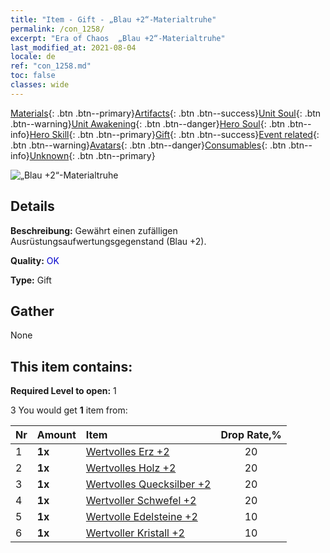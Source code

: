 ```yaml
---
title: "Item - Gift - „Blau +2“-Materialtruhe"
permalink: /con_1258/
excerpt: "Era of Chaos  „Blau +2“-Materialtruhe"
last_modified_at: 2021-08-04
locale: de
ref: "con_1258.md"
toc: false
classes: wide
---
```

 [Materials](/ItemsDE/){: .btn .btn--primary}[Artifacts](/ItemsDE/Artifacts/){: .btn .btn--success}[Unit Soul](/ItemsDE/UnitSoul/){: .btn .btn--warning}[Unit Awakening](/ItemsDE/UnitAwakening/){: .btn .btn--danger}[Hero Soul](/ItemsDE/HeroSoul/){: .btn .btn--info}[Hero Skill](/ItemsDE/HeroSkill/){: .btn .btn--primary}[Gift](/ItemsDE/Gift/){: .btn .btn--success}[Event related](/ItemsDE/Events/){: .btn .btn--warning}[Avatars](/ItemsDE/Avatars/){: .btn .btn--danger}[Consumables](/ItemsDE/Consumables/){: .btn .btn--info}[Unknown](/ItemsDE/Unknown/){: .btn .btn--primary}

 ![„Blau +2“-Materialtruhe](/images/t/i_304002.png)

## Details
 **Beschreibung:** Gewährt einen zufälligen Ausrüstungsaufwertungsgegenstand (Blau +2).

 **Quality:** <span style="color: #0000CD">OK</span>

 **Type:** Gift

## Gather

  None

## This item contains:

 **Required Level to open:** 1

 3 You would get **1** item  from:

  | Nr | Amount |     Item    | Drop Rate,% |
  |:---|:-------|:------------|:---------:|
  | 1 |  **1x** | [Wertvolles Erz +2](/ItemsDE/mat_26/) | 20 | 
  | 2 |  **1x** | [Wertvolles Holz +2](/ItemsDE/mat_27/) | 20 | 
  | 3 |  **1x** | [Wertvolles Quecksilber +2](/ItemsDE/mat_28/) | 20 | 
  | 4 |  **1x** | [Wertvoller Schwefel +2](/ItemsDE/mat_29/) | 20 | 
  | 5 |  **1x** | [Wertvolle Edelsteine +2](/ItemsDE/mat_30/) | 10 | 
  | 6 |  **1x** | [Wertvoller Kristall +2](/ItemsDE/mat_31/) | 10 | 
